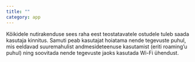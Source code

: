 ```yaml
---
title: ""
category: app
---
```

Kõikidele nutirakenduse sees raha eest teostatavatele ostudele tuleb saada
kasutaja kinnitus. Samuti peab kasutajat hoiatama nende tegevuste puhul, mis
eeldavad suuremahulist andmesideteenuse kasutamist (eriti roaming’u puhul) ning
soovitada nende tegevuste jaoks kasutada Wi-Fi ühendust.
